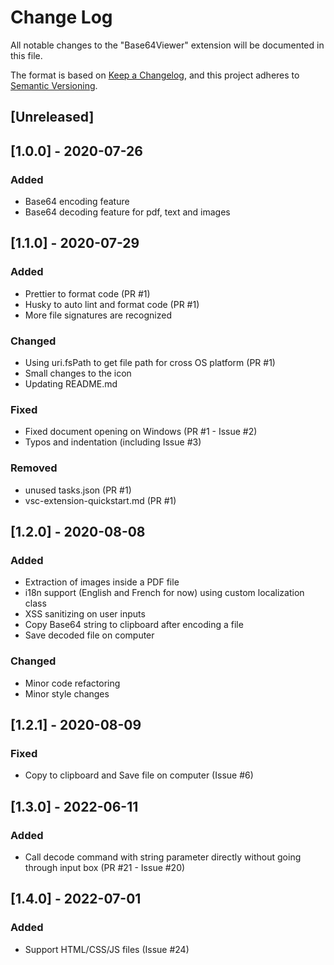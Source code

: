 # Change Log

All notable changes to the "Base64Viewer" extension will be documented in this file.

The format is based on [Keep a Changelog](https://keepachangelog.com/en/1.0.0/),
and this project adheres to [Semantic Versioning](https://semver.org/spec/v2.0.0.html).

## [Unreleased]

## [1.0.0] - 2020-07-26

### Added

- Base64 encoding feature
- Base64 decoding feature for pdf, text and images

## [1.1.0] - 2020-07-29

### Added

- Prettier to format code (PR #1)
- Husky to auto lint and format code (PR #1)
- More file signatures are recognized

### Changed

- Using uri.fsPath to get file path for cross OS platform (PR #1)
- Small changes to the icon
- Updating README.md

### Fixed

- Fixed document opening on Windows (PR #1 - Issue #2)
- Typos and indentation (including Issue #3)

### Removed

- unused tasks.json (PR #1)
- vsc-extension-quickstart.md (PR #1)

## [1.2.0] - 2020-08-08

### Added

- Extraction of images inside a PDF file
- i18n support (English and French for now) using custom localization class
- XSS sanitizing on user inputs
- Copy Base64 string to clipboard after encoding a file
- Save decoded file on computer

### Changed

- Minor code refactoring
- Minor style changes

## [1.2.1] - 2020-08-09

### Fixed

- Copy to clipboard and Save file on computer (Issue #6)

## [1.3.0] - 2022-06-11

### Added

- Call decode command with string parameter directly without going through input box (PR #21 - Issue #20)

## [1.4.0] - 2022-07-01

### Added

- Support HTML/CSS/JS files (Issue #24)
